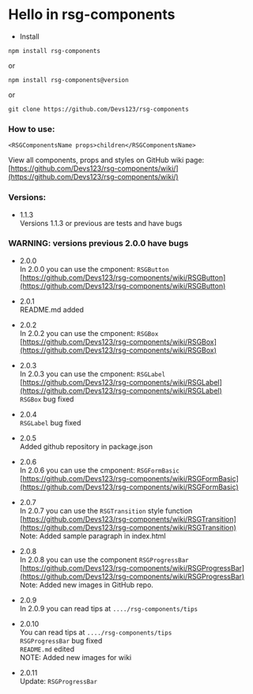# Hello in rsg-components #

* Install <br>
```
npm install rsg-components
```
or <br>
```
npm install rsg-components@version
```
or <br>
```
git clone https://github.com/Devs123/rsg-components
``` 

### How to use: ###
```
<RSGComponentsName props>children</RSGComponentsName>
```

View all components, props and styles on GitHub wiki page: [https://github.com/Devs123/rsg-components/wiki/](https://github.com/Devs123/rsg-components/wiki/)

### Versions: ###
* 1.1.3 <br>
Versions 1.1.3 or previous are tests and have bugs

### WARNING: versions previous 2.0.0 have bugs ###

* 2.0.0 <br>
In 2.0.0 you can use the cmponent: ``` RSGButton ``` <br>
[https://github.com/Devs123/rsg-components/wiki/RSGButton](https://github.com/Devs123/rsg-components/wiki/RSGButton)

* 2.0.1 <br>
README.md added

* 2.0.2 <br>
In 2.0.2 you can use the cmponent: ``` RSGBox ``` <br>
[https://github.com/Devs123/rsg-components/wiki/RSGBox](https://github.com/Devs123/rsg-components/wiki/RSGBox)

* 2.0.3 <br>
In 2.0.3 you can use the cmponent: ``` RSGLabel ``` <br>
[https://github.com/Devs123/rsg-components/wiki/RSGLabel](https://github.com/Devs123/rsg-components/wiki/RSGLabel) <br/>
``` RSGBox ``` bug fixed

* 2.0.4 <br>
``` RSGLabel ``` bug fixed

* 2.0.5 <br>
Added github repository in package.json

* 2.0.6 <br>
In 2.0.6 you can use the cmponent: ``` RSGFormBasic ``` <br>
[https://github.com/Devs123/rsg-components/wiki/RSGFormBasic](https://github.com/Devs123/rsg-components/wiki/RSGFormBasic)

* 2.0.7 <br>
In 2.0.7 you can use the ``` RSGTransition ``` style function <br>
[https://github.com/Devs123/rsg-components/wiki/RSGTransition](https://github.com/Devs123/rsg-components/wiki/RSGTransition) <br>
Note: Added sample paragraph in index.html

* 2.0.8 <br>
In 2.0.8 you can use the component ``` RSGProgressBar ``` <br>
[https://github.com/Devs123/rsg-components/wiki/RSGProgressBar](https://github.com/Devs123/rsg-components/wiki/RSGProgressBar) <br>
Note: Added new images in GitHub repo.

* 2.0.9 <br>
In 2.0.9 you can read tips at ``` ..../rsg-components/tips ``` <br>

* 2.0.10 <br>
You can read tips at ``` ..../rsg-components/tips ``` <br>
``` RSGProgressBar ``` bug fixed <br>
``` README.md ``` edited <br>
NOTE: Added new images for wiki

* 2.0.11 <br>
Update: ``` RSGProgressBar ```